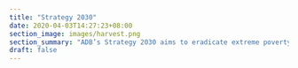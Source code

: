 ```yaml
---
title: "Strategy 2030"
date: 2020-04-03T14:27:23+08:00
section_image: images/harvest.png
section_summary: "ADB’s Strategy 2030 aims to eradicate extreme poverty while working for a prosperous, inclusive, resilient, and sustainable Asia and the Pacific.   Financing partnerships are working intensely─ designing and implementing projects, testing ideas, and sharing knowledge ─to achieve the targets of Strategy 2030’s seven operational priorities."
draft: false
---
```


